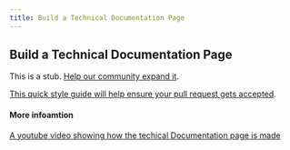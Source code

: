```yaml
---
title: Build a Technical Documentation Page
---
```

## Build a Technical Documentation Page

This is a stub. <a href='https://github.com/freecodecamp/guides/tree/master/src/pages/certifications/responsive-web-design/responsive-web-design-projects/build-a-technical-documentation-page/index.md' target='_blank' rel='nofollow'>Help our community expand it</a>.

<a href='https://github.com/freecodecamp/guides/blob/master/README.md' target='_blank' rel='nofollow'>This quick style guide will help ensure your pull request gets accepted</a>.

#### More infoamtion
<!-- The article goes here, in GitHub-flavored Markdown. Feel free to add YouTube videos, images, and CodePen/JSBin embeds  -->
[A youtube video showing how the techical Documentation page is made](https://youtu.be/kmHdn_AcTdI)
